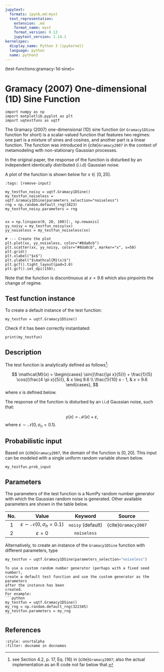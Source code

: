 ```yaml
---
jupytext:
  formats: ipynb,md:myst
  text_representation:
    extension: .md
    format_name: myst
    format_version: 0.13
    jupytext_version: 1.14.1
kernelspec:
  display_name: Python 3 (ipykernel)
  language: python
  name: python3
---
```


(test-functions:gramacy-1d-sine)=
# Gramacy (2007) One-dimensional (1D) Sine Function

```{code-cell} ipython3
import numpy as np
import matplotlib.pyplot as plt
import uqtestfuns as uqtf
```

The Gramacy (2007) one-dimensional (1D) sine function 
(or `Gramacy1DSine` function for short)
is a scalar-valued function that features two regimes: one part is a mixture
of sines and cosines, and another part is a linear function.
The function was introduced in {cite}`Gramacy2007` in the context of 
metamodeling with non-stationary Gaussian processes.

In the original paper, the response of the function is disturbed by an 
independent identically distributed (i.i.d) Gaussian noise.

A plot of the function is shown below for $x \in [0, 20]$.

```{code-cell} ipython3
:tags: [remove-input]

my_testfun_noisy = uqtf.Gramacy1DSine()
my_testfun_noiseless = uqtf.Gramacy1DSine(parameters_selection="noiseless")
rng = np.random.default_rng(3423)
my_testfun_noisy.parameters = rng


xx = np.linspace(0, 20, 100)[:, np.newaxis]
yy_noisy = my_testfun_noisy(xx)
yy_noiseless = my_testfun_noiseless(xx)

# --- Create the plot
plt.plot(xx, yy_noiseless, color="#8da0cb")
plt.scatter(xx, yy_noisy, color="#8da0cb", marker="x", s=50)
plt.grid()
plt.xlabel("$x$")
plt.ylabel("$\mathcal{M}(x)$")
plt.gcf().tight_layout(pad=3.0)
plt.gcf().set_dpi(150);
```

Note that the function is discontinuous at $x = 9.6%$ which also pinpoints
the change of regime.

## Test function instance

To create a default instance of the test function:

```{code-cell} ipython3
my_testfun = uqtf.Gramacy1DSine()
```

Check if it has been correctly instantiated:

```{code-cell} ipython3
print(my_testfun)
```

## Description

The test function is analytically defined as follows[^location]:

$$
\mathcal{M}(x) = \begin{cases}
\sin{(\frac{\pi x}{5})} + \frac{1}{5} \cos{(\frac{4 \pi x}{5})}, & x \leq 9.6 \\
\frac{1}{10} x - 1, & x > 9.6
\end{cases},
$$
where $x$ is defined below.

The response of the function is disturbed by an i.i.d Gaussian noise,
such that:

$$
y(x) = \mathcal{M}(x) + \varepsilon,
$$
where $\varepsilon \sim \mathcal{N}(0, \sigma_n = 0.1)$.

## Probabilistic input

Based on {cite}`Gramacy2007`, the domain of the function is $[0, 20]$.
This input can be modeled with a single uniform random variable shown below.

```{code-cell} ipython3
my_testfun.prob_input
```

## Parameters

The parameters of the test function is a NumPy random number generator with 
which the Gaussian random noise is generated.
Other available parameters are shown in the table below.

| No. |                      Value                      |      Keyword      |       Source        |
|:---:|:-----------------------------------------------:|:-----------------:|:-------------------:|
|  1  | $\varepsilon \sim \mathcal{N}(0, \sigma_n=0.1)$ | `noisy` (default) | {cite}`Gramacy2007` |
|  2  |                $\varepsilon = 0$                |    `noiseless`    |                     |

Alternatively, to create an instance of the `Gramacy1DSine` function with
different parameters, type

```python
my_testfun = uqtf.Gramacy1DSine(parameters_selection="noiseless")
```

````{note}
To use a custom random number generator (perhaps with a fixed seed number),
create a default test function and use the custom generator as the parameters
after the instance has been
created.
For example:
```python
my_testfun = uqtf.Gramacy1DSine()
my_rng = np.random.default_rng(322345)
my_testfun.parameters = my_rng
```
````

## References

```{bibliography}
:style: unsrtalpha
:filter: docname in docnames
```

[^location]: see Section 4.2, p. 17, Eq. (16) in {cite}`Gramacy2007`;
also the actual implementation as an R code not far below that.